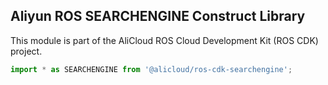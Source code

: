 ## Aliyun ROS SEARCHENGINE Construct Library

This module is part of the AliCloud ROS Cloud Development Kit (ROS CDK) project.

```ts
import * as SEARCHENGINE from '@alicloud/ros-cdk-searchengine';
```